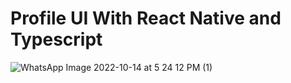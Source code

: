 # Profile UI With React Native and Typescript



![WhatsApp Image 2022-10-14 at 5 24 12 PM (1)](https://user-images.githubusercontent.com/91499118/195957199-9c9c253f-6096-43c3-9804-ef3a375fa28a.jpeg)
